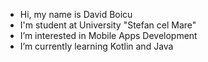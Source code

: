 -  Hi, my name is David Boicu
-  I'm student at University "Stefan cel Mare"
-  I’m interested in Mobile Apps Development
-  I’m currently learning Kotlin and Java

<!---
david200107/david200107 is a ✨ special ✨ repository because its `README.md` (this file) appears on your GitHub profile.
You can click the Preview link to take a look at your changes.
--->
